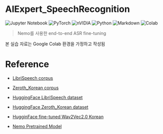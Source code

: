 # AIExpert_SpeechRecognition

![Jupyter Notebook](https://img.shields.io/badge/jupyter-%23FA0F00.svg?style=for-the-badge&logo=jupyter&logoColor=white)
![PyTorch](https://img.shields.io/badge/PyTorch-%23EE4C2C.svg?style=for-the-badge&logo=PyTorch&logoColor=white)
![nVIDIA](https://img.shields.io/badge/nVIDIA-%2376B900.svg?style=for-the-badge&logo=nVIDIA&logoColor=white)
![Python](https://img.shields.io/badge/python-3670A0?style=for-the-badge&logo=python&logoColor=ffdd54)
![Markdown](https://img.shields.io/badge/markdown-%23000000.svg?style=for-the-badge&logo=markdown&logoColor=white)
![Colab](https://img.shields.io/badge/Colab-F9AB00?style=for-the-badge&logo=googlecolab&color=525252)

> Nemo를 사용한 end-to-end ASR fine-tuning

본 실습 자료는 Google Colab 환경을 가정하고 작성됨


# Reference

- [LibriSpeech corpus](http://openslr.org/12/)

- [Zeroth_Korean corpus](http://openslr.org/40/)

- [HuggingFace LibriSpeech dataset](https://huggingface.co/datasets/kresnik/librispeech_asr_test)

- [HuggingFace Zeroth_Korean dataset](https://huggingface.co/datasets/kresnik/zeroth_korean)

- [HugginFace fine-tuned Wav2Vec2.0 Korean](https://huggingface.co/kresnik/wav2vec2-large-xlsr-korean)

- [Nemo Pretrained Model](https://catalog.ngc.nvidia.com/orgs/nvidia/teams/nemo/models/stt_en_conformer_ctc_large_ls)
